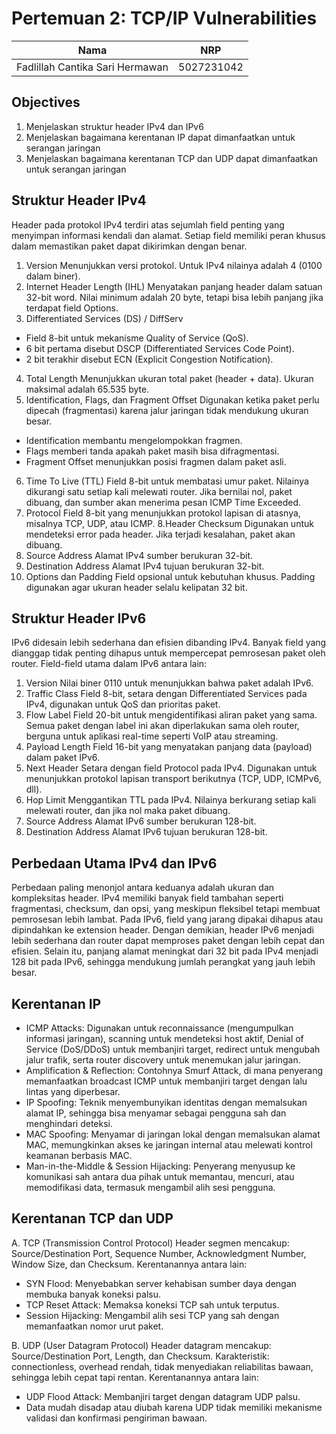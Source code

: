 # Pertemuan 2: TCP/IP Vulnerabilities
| Nama                            | NRP        |
| ------------------------------- | ---------- |
| Fadlillah Cantika Sari Hermawan | 5027231042 |

## Objectives
1. Menjelaskan struktur header IPv4 dan IPv6
2. Menjelaskan bagaimana kerentanan IP dapat dimanfaatkan untuk serangan jaringan
3. Menjelaskan bagaimana kerentanan TCP dan UDP dapat dimanfaatkan untuk serangan jaringan

## Struktur Header IPv4
Header pada protokol IPv4 terdiri atas sejumlah field penting yang menyimpan informasi kendali dan alamat. Setiap field memiliki peran khusus dalam memastikan paket dapat dikirimkan dengan benar.
1. Version
Menunjukkan versi protokol. Untuk IPv4 nilainya adalah 4 (0100 dalam biner).
2. Internet Header Length (IHL)
Menyatakan panjang header dalam satuan 32-bit word. Nilai minimum adalah 20 byte, tetapi bisa lebih panjang jika terdapat field Options.
3. Differentiated Services (DS) / DiffServ
- Field 8-bit untuk mekanisme Quality of Service (QoS).
- 6 bit pertama disebut DSCP (Differentiated Services Code Point).
- 2 bit terakhir disebut ECN (Explicit Congestion Notification).
4. Total Length
Menunjukkan ukuran total paket (header + data). Ukuran maksimal adalah 65.535 byte.
5. Identification, Flags, dan Fragment Offset
Digunakan ketika paket perlu dipecah (fragmentasi) karena jalur jaringan tidak mendukung ukuran besar.
- Identification membantu mengelompokkan fragmen.
- Flags memberi tanda apakah paket masih bisa difragmentasi.
- Fragment Offset menunjukkan posisi fragmen dalam paket asli.
6. Time To Live (TTL)
Field 8-bit untuk membatasi umur paket. Nilainya dikurangi satu setiap kali melewati router. Jika bernilai nol, paket dibuang, dan sumber akan menerima pesan ICMP Time Exceeded.
7. Protocol
Field 8-bit yang menunjukkan protokol lapisan di atasnya, misalnya TCP, UDP, atau ICMP.
8.Header Checksum
Digunakan untuk mendeteksi error pada header. Jika terjadi kesalahan, paket akan dibuang.
9. Source Address
Alamat IPv4 sumber berukuran 32-bit.
10. Destination Address
Alamat IPv4 tujuan berukuran 32-bit.
11. Options dan Padding
Field opsional untuk kebutuhan khusus. Padding digunakan agar ukuran header selalu kelipatan 32 bit.

## Struktur Header IPv6
IPv6 didesain lebih sederhana dan efisien dibanding IPv4. Banyak field yang dianggap tidak penting dihapus untuk mempercepat pemrosesan paket oleh router. Field-field utama dalam IPv6 antara lain:
1. Version
Nilai biner 0110 untuk menunjukkan bahwa paket adalah IPv6.
2. Traffic Class
Field 8-bit, setara dengan Differentiated Services pada IPv4, digunakan untuk QoS dan prioritas paket.
3. Flow Label
Field 20-bit untuk mengidentifikasi aliran paket yang sama. Semua paket dengan label ini akan diperlakukan sama oleh router, berguna untuk aplikasi real-time seperti VoIP atau streaming.
4. Payload Length
Field 16-bit yang menyatakan panjang data (payload) dalam paket IPv6.
5. Next Header
Setara dengan field Protocol pada IPv4. Digunakan untuk menunjukkan protokol lapisan transport berikutnya (TCP, UDP, ICMPv6, dll).
6. Hop Limit
Menggantikan TTL pada IPv4. Nilainya berkurang setiap kali melewati router, dan jika nol maka paket dibuang.
7. Source Address
Alamat IPv6 sumber berukuran 128-bit.
8. Destination Address
Alamat IPv6 tujuan berukuran 128-bit.

## Perbedaan Utama IPv4 dan IPv6
Perbedaan paling menonjol antara keduanya adalah ukuran dan kompleksitas header. IPv4 memiliki banyak field tambahan seperti fragmentasi, checksum, dan opsi, yang meskipun fleksibel tetapi membuat pemrosesan lebih lambat. Pada IPv6, field yang jarang dipakai dihapus atau dipindahkan ke extension header. Dengan demikian, header IPv6 menjadi lebih sederhana dan router dapat memproses paket dengan lebih cepat dan efisien. Selain itu, panjang alamat meningkat dari 32 bit pada IPv4 menjadi 128 bit pada IPv6, sehingga mendukung jumlah perangkat yang jauh lebih besar.

## Kerentanan IP
- ICMP Attacks: Digunakan untuk reconnaissance (mengumpulkan informasi jaringan), scanning untuk mendeteksi host aktif, Denial of Service (DoS/DDoS) untuk membanjiri target, redirect untuk mengubah jalur trafik, serta router discovery untuk menemukan jalur jaringan.
- Amplification & Reflection: Contohnya Smurf Attack, di mana penyerang memanfaatkan broadcast ICMP untuk membanjiri target dengan lalu lintas yang diperbesar.
- IP Spoofing: Teknik menyembunyikan identitas dengan memalsukan alamat IP, sehingga bisa menyamar sebagai pengguna sah dan menghindari deteksi.
- MAC Spoofing: Menyamar di jaringan lokal dengan memalsukan alamat MAC, memungkinkan akses ke jaringan internal atau melewati kontrol keamanan berbasis MAC.
- Man-in-the-Middle & Session Hijacking: Penyerang menyusup ke komunikasi sah antara dua pihak untuk memantau, mencuri, atau memodifikasi data, termasuk mengambil alih sesi pengguna.

## Kerentanan TCP dan UDP
A. TCP (Transmission Control Protocol)
Header segmen mencakup: Source/Destination Port, Sequence Number, Acknowledgment Number, Window Size, dan Checksum.
Kerentanannya antara lain:
- SYN Flood: Menyebabkan server kehabisan sumber daya dengan membuka banyak koneksi palsu.
- TCP Reset Attack: Memaksa koneksi TCP sah untuk terputus.
- Session Hijacking: Mengambil alih sesi TCP yang sah dengan memanfaatkan nomor urut paket.

  
B. UDP (User Datagram Protocol)
Header datagram mencakup: Source/Destination Port, Length, dan Checksum.
Karakteristik: connectionless, overhead rendah, tidak menyediakan reliabilitas bawaan, sehingga lebih cepat tapi rentan.
Kerentanannya antara lain:
- UDP Flood Attack: Membanjiri target dengan datagram UDP palsu.
- Data mudah disadap atau diubah karena UDP tidak memiliki mekanisme validasi dan konfirmasi pengiriman bawaan.
